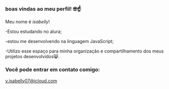 ### boas vindas ao meu perfil! 🤓☝️

Meu nome é _isabelly_!

-Estou estudando no alura;

-estou me desenvolvendo na linguagem JavaScript;

-Utilizo esse espaço para minha organização e compartilhamento dos meus projetos desenvolvidos😸.

### Você pode entrar em contato comigo:

v.isabelly07@icloud.com




